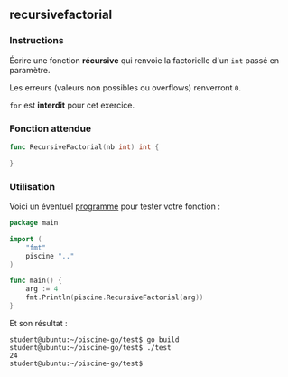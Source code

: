 ## recursivefactorial

### Instructions

Écrire une fonction **récursive** qui renvoie la factorielle d'un `int` passé en paramètre.

Les erreurs (valeurs non possibles ou overflows) renverront `0`.

`for` est **interdit** pour cet exercice.

### Fonction attendue

```go
func RecursiveFactorial(nb int) int {

}
```

### Utilisation

Voici un éventuel [programme](TODO-LINK) pour tester votre fonction :

```go
package main

import (
	"fmt"
	piscine ".."
)

func main() {
	arg := 4
	fmt.Println(piscine.RecursiveFactorial(arg))
}
```

Et son résultat :

```console
student@ubuntu:~/piscine-go/test$ go build
student@ubuntu:~/piscine-go/test$ ./test
24
student@ubuntu:~/piscine-go/test$
```
